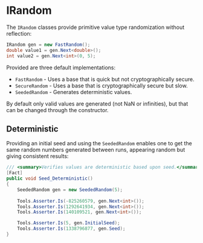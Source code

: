 # IRandom

The `IRandom` classes provide primitive value type randomization without reflection:

```c#
IRandom gen = new FastRandom();
double value1 = gen.Next<double>();
int value2 = gen.Next<int>(0, 5);
```

Provided are three default implementations:

* `FastRandom` - Uses a base that is quick but not cryptographically secure.
* `SecureRandom` - Uses a base that is cryptographically secure but slow.
* `SeededRandom` - Generates deterministic values.

By default only valid values are generated (not NaN or infinities), but that can be changed through the constructor.

## Deterministic

Providing an initial seed and using the `SeededRandom` enables one to get the same random numbers generated between runs, appearing random but giving consistent results:

```c#
/// <summary>Verifies values are deterministic based upon seed.</summary>
[Fact]
public void Seed_Deterministic()
{
    SeededRandom gen = new SeededRandom(5);
    
    Tools.Asserter.Is(-825260579, gen.Next<int>());
    Tools.Asserter.Is(1292641934, gen.Next<int>());
    Tools.Asserter.Is(140109521, gen.Next<int>());

    Tools.Asserter.Is(5, gen.InitialSeed);
    Tools.Asserter.Is(1338796877, gen.Seed);
}
```